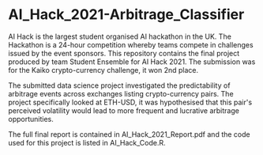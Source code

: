 # AI_Hack_2021-Arbitrage_Classifier
AI Hack is the largest student organised AI hackathon in the UK. The Hackathon is a 24-hour competition whereby teams compete in challenges issued by the event sponsors. This repository contains the final project produced by team Student Ensemble for AI Hack 2021. The submission was for the Kaiko crypto-currency challenge, it won 2nd place.

The submitted data science project investigated the predictability of arbitrage events across exchanges listing crypto-currency pairs. The project specifically looked at ETH-USD, it was hypothesised that this pair's perceived volatility would lead to more frequent and lucrative arbitrage opportunities.

The full final report is contained in AI_Hack_2021_Report.pdf and the code used for this project is listed in AI_Hack_Code.R.
